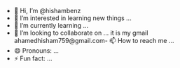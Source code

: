 - 👋 Hi, I’m @hishambenz
- 👀 I’m interested in learning new things  ...
- 🌱 I’m currently learning ...
- 💞️ I’m looking to collaborate on ...
it is my gmail ahamedhisham759@gmail.com- 📫 How to reach me ...
- 😄 Pronouns: ...
- ⚡ Fun fact: ...

<!---
hishambenz/hishambenz is a ✨ special ✨ repository because its `README.md` (this file) appears on your GitHub profile.
You can click the Preview link to take a look at your changes.
--->
